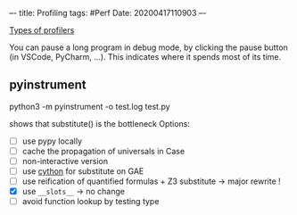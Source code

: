 –-
title: Profiling
tags: #Perf
Date: 20200417110903
–-

[Types of profilers](https://blog.blackfire.io/profiling-101-for-python-developers-the-many-types-of-profilers-2-6.html)

You can pause a long program in debug mode, by clicking the pause button (in VSCode, PyCharm, …).  This indicates where it spends most of its time.

## pyinstrument
python3 -m pyinstrument -o test.log test.py

shows that substitute() is the bottleneck
Options:
- [ ] use pypy locally
- [ ] cache the propagation of universals in Case
- [ ] non-interactive version
- [ ] use [cython](https://cython.org/) for substitute on GAE
- [ ] use reification of quantified formulas + Z3 substitute → major rewrite !
- [X] use `__slots__` → no change
- [ ] avoid function lookup by testing type
